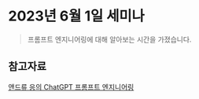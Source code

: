 # 2023년 6월 1일 세미나

> 프롬프트 엔지니어링에 대해 알아보는 시간을 가졌습니다.

## 참고자료
[앤드류 응의 ChatGPT 프롬프트 엔지니어링](https://www.youtube.com/watch?v=P8yKg88xF_8)